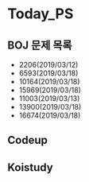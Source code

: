 # Today_PS

## BOJ 문제 목록
  - 2206(2019/03/12)
  - 6593(2019/03/18)
  - 10164(2019/03/18)
  - 15969(2019/03/18)
  - 11003(2019/03/13)
  - 13900(2019/03/18)
  - 16674(2019/03/18)
## Codeup

## Koistudy
